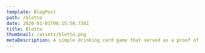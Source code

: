```yaml
---
template: BlogPost
path: /blotto
date: 2020-01-01T06:15:50.738Z
title: Blotto
thumbnail: /assets/blotto.png
metaDescription: A simple drinking card game that served as a proof of concept for launching applications using Unity on the Google Playstore.
---
```


